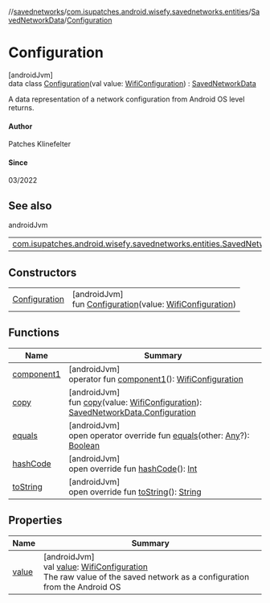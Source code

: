 //[savednetworks](../../../../index.md)/[com.isupatches.android.wisefy.savednetworks.entities](../../index.md)/[SavedNetworkData](../index.md)/[Configuration](index.md)

# Configuration

[androidJvm]\
data class [Configuration](index.md)(val value: [WifiConfiguration](https://developer.android.com/reference/kotlin/android/net/wifi/WifiConfiguration.html)) : [SavedNetworkData](../index.md)

A data representation of a network configuration from Android OS level returns.

#### Author

Patches Klinefelter

#### Since

03/2022

## See also

androidJvm

| | |
|---|---|
| [com.isupatches.android.wisefy.savednetworks.entities.SavedNetworkData](../index.md) |  |

## Constructors

| | |
|---|---|
| [Configuration](-configuration.md) | [androidJvm]<br>fun [Configuration](-configuration.md)(value: [WifiConfiguration](https://developer.android.com/reference/kotlin/android/net/wifi/WifiConfiguration.html)) |

## Functions

| Name | Summary |
|---|---|
| [component1](component1.md) | [androidJvm]<br>operator fun [component1](component1.md)(): [WifiConfiguration](https://developer.android.com/reference/kotlin/android/net/wifi/WifiConfiguration.html) |
| [copy](copy.md) | [androidJvm]<br>fun [copy](copy.md)(value: [WifiConfiguration](https://developer.android.com/reference/kotlin/android/net/wifi/WifiConfiguration.html)): [SavedNetworkData.Configuration](index.md) |
| [equals](../../-search-for-saved-networks-result/-saved-networks/index.md#585090901%2FFunctions%2F656463362) | [androidJvm]<br>open operator override fun [equals](../../-search-for-saved-networks-result/-saved-networks/index.md#585090901%2FFunctions%2F656463362)(other: [Any](https://kotlinlang.org/api/latest/jvm/stdlib/kotlin/-any/index.html)?): [Boolean](https://kotlinlang.org/api/latest/jvm/stdlib/kotlin/-boolean/index.html) |
| [hashCode](../../-search-for-saved-networks-result/-saved-networks/index.md#1794629105%2FFunctions%2F656463362) | [androidJvm]<br>open override fun [hashCode](../../-search-for-saved-networks-result/-saved-networks/index.md#1794629105%2FFunctions%2F656463362)(): [Int](https://kotlinlang.org/api/latest/jvm/stdlib/kotlin/-int/index.html) |
| [toString](../../-search-for-saved-networks-result/-saved-networks/index.md#1616463040%2FFunctions%2F656463362) | [androidJvm]<br>open override fun [toString](../../-search-for-saved-networks-result/-saved-networks/index.md#1616463040%2FFunctions%2F656463362)(): [String](https://kotlinlang.org/api/latest/jvm/stdlib/kotlin/-string/index.html) |

## Properties

| Name | Summary |
|---|---|
| [value](value.md) | [androidJvm]<br>val [value](value.md): [WifiConfiguration](https://developer.android.com/reference/kotlin/android/net/wifi/WifiConfiguration.html)<br>The raw value of the saved network as a configuration from the Android OS |
